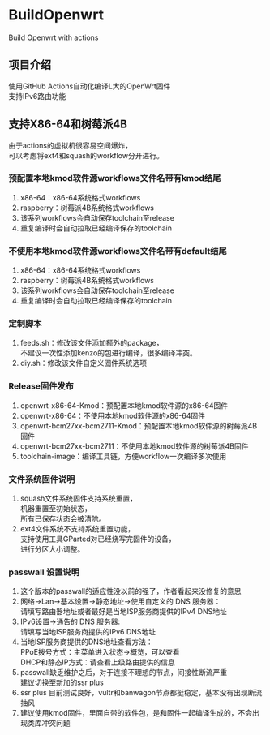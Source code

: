 # BuildOpenwrt
Build Openwrt with actions

## 项目介绍
使用GitHub Actions自动化编译L大的OpenWrt固件  
支持IPv6路由功能

## 支持X86-64和树莓派4B
由于actions的虚拟机很容易空间爆炸，  
可以考虑将ext4和squash的workflow分开进行。

### 预配置本地kmod软件源workflows文件名带有kmod结尾
1. x86-64：x86-64系统格式workflows
4. raspberry：树莓派4B系统格式workflows
5. 该系列workflows会自动保存toolchain至release
6. 重复编译时会自动拉取已经编译保存的toolchain

### 不使用本地kmod软件源workflows文件名带有default结尾
1. x86-64：x86-64系统格式workflows
3. raspberry：树莓派4B系统格式workflows
5. 该系列workflows会自动保存toolchain至release
6. 重复编译时会自动拉取已经编译保存的toolchain

### 定制脚本
1. feeds.sh：修改该文件添加额外的package，  
不建议一次性添加kenzo的包进行编译，很多编译冲突。
2. diy.sh：修改该文件自定义固件系统选项

### Release固件发布
1. openwrt-x86-64-Kmod：预配置本地kmod软件源的x86-64固件
2. openwrt-x86-64：不使用本地kmod软件源的x86-64固件
3. openwrt-bcm27xx-bcm2711-Kmod：预配置本地kmod软件源的树莓派4B固件
4. openwrt-bcm27xx-bcm2711：不使用本地kmod软件源的树莓派4B固件
5. toolchain-image：编译工具链，方便workflow一次编译多次使用

### 文件系统固件说明
1. squash文件系统固件支持系统重置，  
  机器重置至初始状态，  
  所有已保存状态会被清除。
2. ext4文件系统不支持系统重置功能，  
  支持使用工具GParted对已经烧写完固件的设备，  
  进行分区大小调整。

### passwall 设置说明
1. 这个版本的passwall的适应性没以前的强了，作者看起来没修复的意思
2. 网络->Lan->基本设置->静态地址->使用自定义的 DNS 服务器：  
请填写路由器地址或者最好是当地ISP服务商提供的IPv4 DNS地址  
3. IPv6设置->通告的 DNS 服务器:  
请填写当地ISP服务商提供的IPv6 DNS地址 
4. 当地ISP服务商提供的DNS地址查看方法：  
PPoE拨号方式：主菜单进入状态->概览，可以查看  
DHCP和静态IP方式：请查看上级路由提供的信息  
5. passwall缺乏维护之后，对于连接不理想的节点，间接性断流严重  
建议切换至新加的ssr plus
6. ssr plus 目前测试良好，vultr和banwagon节点都挺稳定，基本没有出现断流抽风  
7. 建议使用kmod固件，里面自带的软件包，是和固件一起编译生成的，不会出现类库冲突问题  

